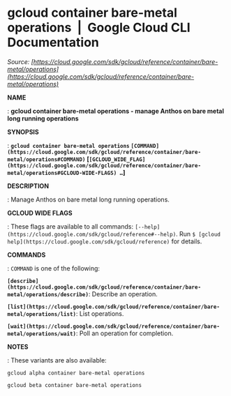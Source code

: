 # gcloud container bare-metal operations  |  Google Cloud CLI Documentation

*Source: [https://cloud.google.com/sdk/gcloud/reference/container/bare-metal/operations](https://cloud.google.com/sdk/gcloud/reference/container/bare-metal/operations)*

**NAME**

: **gcloud container bare-metal operations - manage Anthos on bare metal long running operations**

**SYNOPSIS**

: **`gcloud container bare-metal operations` `[COMMAND](https://cloud.google.com/sdk/gcloud/reference/container/bare-metal/operations#COMMAND)` [`[GCLOUD_WIDE_FLAG](https://cloud.google.com/sdk/gcloud/reference/container/bare-metal/operations#GCLOUD-WIDE-FLAGS) …`]**

**DESCRIPTION**

: Manage Anthos on bare metal long running operations.

**GCLOUD WIDE FLAGS**

: These flags are available to all commands: `[--help](https://cloud.google.com/sdk/gcloud/reference#--help)`.
Run `$ [gcloud help](https://cloud.google.com/sdk/gcloud/reference)` for details.

**COMMANDS**

: ``COMMAND`` is one of the following:

**`[describe](https://cloud.google.com/sdk/gcloud/reference/container/bare-metal/operations/describe)`**:
Describe an operation.

**`[list](https://cloud.google.com/sdk/gcloud/reference/container/bare-metal/operations/list)`**:
List operations.

**`[wait](https://cloud.google.com/sdk/gcloud/reference/container/bare-metal/operations/wait)`**:
Poll an operation for completion.

**NOTES**

: These variants are also available:

```
gcloud alpha container bare-metal operations
```

```
gcloud beta container bare-metal operations
```